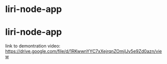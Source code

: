 # liri-node-app
# liri-node-app
link to demontration video: https://drive.google.com/file/d/1RKwwnYYC7xXejrqnZOmjIJv5e9Zd0azn/view